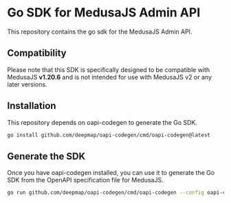 # Go SDK for MedusaJS Admin API
This repository contains the go sdk for the MedusaJS Admin API.

## Compatibility
Please note that this SDK is specifically designed to be compatible with MedusaJS **v1.20.6** and is not intended for use with MedusaJS v2 or any later versions.

## Installation

This repository depends on oapi-codegen to generate the Go SDK.

```bash
go install github.com/deepmap/oapi-codegen/cmd/oapi-codegen@latest
```

## Generate the SDK

Once you have oapi-codegen installed, you can use it to generate the Go SDK from the OpenAPI specification file for MedusaJS.

```bash
go run github.com/deepmap/oapi-codegen/cmd/oapi-codegen --config oapi-config.yaml ./openapi.yaml
```